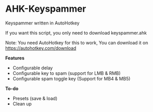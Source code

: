 # AHK-Keyspammer
Keyspammer written in AutoHotkey

If you want this script, you only need to download keyspammer.ahk

Note: You need AutoHotkey for this to work, You can download it on https://autohotkey.com/download

**Features**
- Configurable delay
- Configurable key to spam (support for LMB & RMB)
- Configurable spam toggle key (Support for MB4 & MB5)

**To-do**
- Presets (save & load)
- Clean up

